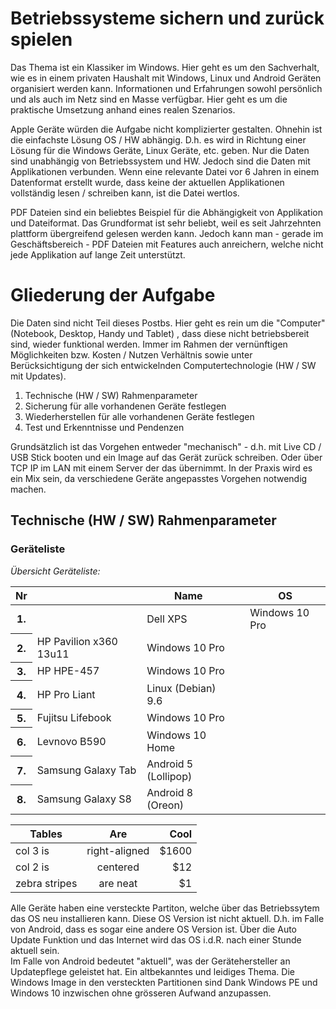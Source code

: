 # Betriebssysteme sichern und zurück spielen

Das Thema ist ein Klassiker im Windows. Hier geht es um den Sachverhalt, wie es in einem privaten Haushalt mit Windows, Linux und Android Geräten organisiert werden kann.  Informationen und Erfahrungen sowohl persönlich und als auch im Netz sind en Masse verfügbar. Hier geht es um die praktische Umsetzung anhand eines realen Szenarios.  

Apple Geräte würden die Aufgabe nicht komplizierter gestalten. Ohnehin ist die einfachste Lösung OS / HW abhängig. D.h. es wird in Richtung einer Lösung für die Windows Geräte, Linux Geräte, etc. geben. Nur die Daten sind unabhängig von Betriebssystem und HW. Jedoch sind die Daten mit Applikationen verbunden. Wenn eine relevante Datei vor 6 Jahren in einem Datenformat erstellt wurde, dass keine der aktuellen Applikationen vollständig lesen / schreiben kann, ist die Datei wertlos.  

PDF Dateien sind ein beliebtes Beispiel für die Abhängigkeit von Applikation und Dateiformat. Das Grundformat ist sehr beliebt, weil es seit Jahrzehnten plattform übergreifend gelesen werden kann. Jedoch kann man - gerade im Geschäftsbereich - PDF Dateien mit Features auch anreichern, welche nicht jede Applikation auf lange Zeit unterstützt.

# Gliederung der Aufgabe

Die Daten sind nicht Teil dieses Postbs. Hier geht es rein um die "Computer" (Notebook, Desktop, Handy und Tablet) , dass diese nicht betriebsbereit sind, wieder funktional werden. Immer im Rahmen der vernünftigen Möglichkeiten bzw. Kosten / Nutzen Verhältnis sowie unter Berücksichtigung der sich entwickelnden Computertechnologie (HW / SW mit Updates).  

1. Technische (HW / SW) Rahmenparameter
2. Sicherung für alle vorhandenen Geräte festlegen
3. Wiederherstellen für alle vorhandenen Geräte festlegen
4. Test und Erkenntnisse und Pendenzen  

Grundsätzlich ist das Vorgehen entweder "mechanisch" - d.h. mit Live CD / USB Stick booten und ein Image auf das Gerät zurück schreiben. Oder über TCP IP im LAN mit einem Server der das übernimmt. In der Praxis wird es ein Mix sein, da verschiedene Geräte angepasstes Vorgehen notwendig machen.

## Technische (HW / SW) Rahmenparameter

### Geräteliste

*Übersicht Geräteliste:*  
<table>
  <thead>
    <tr>
      <th>Nr</th>
      <th>  </th>
      <th>Name</th>
      <th>  </th>
      <th>OS</th>
    </tr>
  </thead>
  <tbody>
    <tr>
      <th>1. </th>
      <th>  </th>
      <td>Dell XPS</td>
      <th>  </th>
      <td>Windows 10 Pro</td>
    </tr>
    <tr>
      <th>2. </th>
      <td>HP Pavilion x360 13u11</td>
      <td>Windows 10 Pro</td>
    </tr>
    <tr>
      <th>3. </th>
      <td>HP HPE-457</td>
      <td>Windows 10 Pro</td>
    </tr>
      <tr>
      <th>4. </th>
      <td>HP Pro Liant</td>
      <td>Linux (Debian) 9.6</td>
    </tr>
      <tr>
      <th>5. </th>
      <td>Fujitsu Lifebook</td>
      <td>Windows 10 Pro</td>
    </tr>
    <tr>
      <th>6. </th>
      <td>Levnovo B590</td>
      <td>Windows 10 Home</td>
    </tr>
    <tr>
      <th>7. </th>
      <td>Samsung Galaxy Tab</td>
      <td>Android 5 (Lollipop)</td>
    </tr>
    <tr>
      <th>8. </th>
      <td>Samsung Galaxy S8</td>
      <td>Android 8 (Oreon)</td>
    </tr>
  </tbody>
</table>  

| Tables        | Are           | Cool  |
| ------------- |:-------------:| -----:|
| col 3 is      | right-aligned | $1600 |
| col 2 is      | centered      |   $12 |
| zebra stripes | are neat      |    $1 |

Alle Geräte haben eine versteckte Partiton, welche über das Betriebssytem das OS neu installieren kann. Diese OS Version ist nicht aktuell. D.h. im Falle von Android, dass es sogar eine andere OS Version ist. Über die Auto Update Funktion und das Internet wird das OS i.d.R. nach einer Stunde aktuell sein.  
Im Falle von Android bedeutet "aktuell", was der Gerätehersteller an Updatepflege geleistet hat. Ein altbekanntes und leidiges Thema. Die Windows Image in den versteckten Partitionen sind Dank Windows PE und Windows 10 inzwischen ohne grösseren Aufwand anzupassen.


